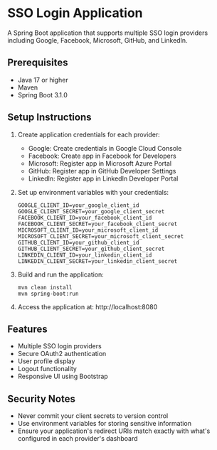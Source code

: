 # SSO Login Application

A Spring Boot application that supports multiple SSO login providers including Google, Facebook, Microsoft, GitHub, and LinkedIn.

## Prerequisites

- Java 17 or higher
- Maven
- Spring Boot 3.1.0

## Setup Instructions

1. Create application credentials for each provider:
   - Google: Create credentials in Google Cloud Console
   - Facebook: Create app in Facebook for Developers
   - Microsoft: Register app in Microsoft Azure Portal
   - GitHub: Register app in GitHub Developer Settings
   - LinkedIn: Register app in LinkedIn Developer Portal

2. Set up environment variables with your credentials:
   ```
   GOOGLE_CLIENT_ID=your_google_client_id
   GOOGLE_CLIENT_SECRET=your_google_client_secret
   FACEBOOK_CLIENT_ID=your_facebook_client_id
   FACEBOOK_CLIENT_SECRET=your_facebook_client_secret
   MICROSOFT_CLIENT_ID=your_microsoft_client_id
   MICROSOFT_CLIENT_SECRET=your_microsoft_client_secret
   GITHUB_CLIENT_ID=your_github_client_id
   GITHUB_CLIENT_SECRET=your_github_client_secret
   LINKEDIN_CLIENT_ID=your_linkedin_client_id
   LINKEDIN_CLIENT_SECRET=your_linkedin_client_secret
   ```

3. Build and run the application:
   ```
   mvn clean install
   mvn spring-boot:run
   ```

4. Access the application at: http://localhost:8080

## Features

- Multiple SSO login providers
- Secure OAuth2 authentication
- User profile display
- Logout functionality
- Responsive UI using Bootstrap

## Security Notes

- Never commit your client secrets to version control
- Use environment variables for storing sensitive information
- Ensure your application's redirect URIs match exactly with what's configured in each provider's dashboard
